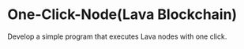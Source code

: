 # One-Click-Node(Lava Blockchain)
Develop a simple program that executes Lava nodes with one click.
